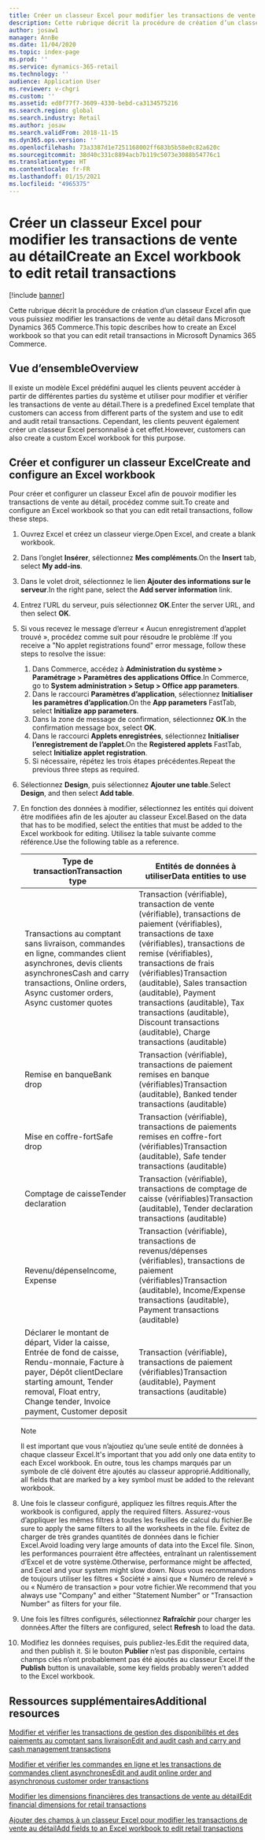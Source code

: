 ```yaml
---
title: Créer un classeur Excel pour modifier les transactions de vente au détail
description: Cette rubrique décrit la procédure de création d’un classeur Excel afin que vous puissiez modifier les transactions de vente au détail dans Microsoft Dynamics 365 Commerce.
author: josaw1
manager: AnnBe
ms.date: 11/04/2020
ms.topic: index-page
ms.prod: ''
ms.service: dynamics-365-retail
ms.technology: ''
audience: Application User
ms.reviewer: v-chgri
ms.custom: ''
ms.assetid: ed0f77f7-3609-4330-bebd-ca3134575216
ms.search.region: global
ms.search.industry: Retail
ms.author: josaw
ms.search.validFrom: 2018-11-15
ms.dyn365.ops.version: ''
ms.openlocfilehash: 73a3387d1e7251168002ff683b5b58e0c82a620c
ms.sourcegitcommit: 38d40c331c8894acb7b119c5073e3088b54776c1
ms.translationtype: HT
ms.contentlocale: fr-FR
ms.lasthandoff: 01/15/2021
ms.locfileid: "4965375"
---
```

# <a name="create-an-excel-workbook-to-edit-retail-transactions"></a><span data-ttu-id="f35f9-103">Créer un classeur Excel pour modifier les transactions de vente au détail</span><span class="sxs-lookup"><span data-stu-id="f35f9-103">Create an Excel workbook to edit retail transactions</span></span>

[!include [banner](../includes/banner.md)]

<span data-ttu-id="f35f9-104">Cette rubrique décrit la procédure de création d’un classeur Excel afin que vous puissiez modifier les transactions de vente au détail dans Microsoft Dynamics 365 Commerce.</span><span class="sxs-lookup"><span data-stu-id="f35f9-104">This topic describes how to create an Excel workbook so that you can edit retail transactions in Microsoft Dynamics 365 Commerce.</span></span>

## <a name="overview"></a><span data-ttu-id="f35f9-105">Vue d’ensemble</span><span class="sxs-lookup"><span data-stu-id="f35f9-105">Overview</span></span>

<span data-ttu-id="f35f9-106">Il existe un modèle Excel prédéfini auquel les clients peuvent accéder à partir de différentes parties du système et utiliser pour modifier et vérifier les transactions de vente au détail.</span><span class="sxs-lookup"><span data-stu-id="f35f9-106">There is a predefined Excel template that customers can access from different parts of the system and use to edit and audit retail transactions.</span></span> <span data-ttu-id="f35f9-107">Cependant, les clients peuvent également créer un classeur Excel personnalisé à cet effet.</span><span class="sxs-lookup"><span data-stu-id="f35f9-107">However, customers can also create a custom Excel workbook for this purpose.</span></span>

## <a name="create-and-configure-an-excel-workbook"></a><span data-ttu-id="f35f9-108">Créer et configurer un classeur Excel</span><span class="sxs-lookup"><span data-stu-id="f35f9-108">Create and configure an Excel workbook</span></span>

<span data-ttu-id="f35f9-109">Pour créer et configurer un classeur Excel afin de pouvoir modifier les transactions de vente au détail, procédez comme suit.</span><span class="sxs-lookup"><span data-stu-id="f35f9-109">To create and configure an Excel workbook so that you can edit retail transactions, follow these steps.</span></span>

1. <span data-ttu-id="f35f9-110">Ouvrez Excel et créez un classeur vierge.</span><span class="sxs-lookup"><span data-stu-id="f35f9-110">Open Excel, and create a blank workbook.</span></span>
1. <span data-ttu-id="f35f9-111">Dans l’onglet **Insérer**, sélectionnez **Mes compléments**.</span><span class="sxs-lookup"><span data-stu-id="f35f9-111">On the **Insert** tab, select **My add-ins**.</span></span>
1. <span data-ttu-id="f35f9-112">Dans le volet droit, sélectionnez le lien **Ajouter des informations sur le serveur**.</span><span class="sxs-lookup"><span data-stu-id="f35f9-112">In the right pane, select the **Add server information** link.</span></span>
1. <span data-ttu-id="f35f9-113">Entrez l’URL du serveur, puis sélectionnez **OK**.</span><span class="sxs-lookup"><span data-stu-id="f35f9-113">Enter the server URL, and then select **OK**.</span></span>
1. <span data-ttu-id="f35f9-114">Si vous recevez le message d’erreur « Aucun enregistrement d’applet trouvé », procédez comme suit pour résoudre le problème :</span><span class="sxs-lookup"><span data-stu-id="f35f9-114">If you receive a "No applet registrations found" error message, follow these steps to resolve the issue:</span></span>

    1. <span data-ttu-id="f35f9-115">Dans Commerce, accédez à **Administration du système \> Paramétrage \> Paramètres des applications Office**.</span><span class="sxs-lookup"><span data-stu-id="f35f9-115">In Commerce, go to **System administration \> Setup \> Office app parameters**.</span></span>
    1. <span data-ttu-id="f35f9-116">Dans le raccourci **Paramètres d’application**, sélectionnez **Initialiser les paramètres d’application**.</span><span class="sxs-lookup"><span data-stu-id="f35f9-116">On the **App parameters** FastTab, select **Initialize app parameters**.</span></span>
    1. <span data-ttu-id="f35f9-117">Dans la zone de message de confirmation, sélectionnez **OK**.</span><span class="sxs-lookup"><span data-stu-id="f35f9-117">In the confirmation message box, select **OK**.</span></span>
    1. <span data-ttu-id="f35f9-118">Dans le raccourci **Applets enregistrées**, sélectionnez **Initialiser l’enregistrement de l’applet**.</span><span class="sxs-lookup"><span data-stu-id="f35f9-118">On the **Registered applets** FastTab, select **Initialize applet registration**.</span></span>
    1. <span data-ttu-id="f35f9-119">Si nécessaire, répétez les trois étapes précédentes.</span><span class="sxs-lookup"><span data-stu-id="f35f9-119">Repeat the previous three steps as required.</span></span>

1. <span data-ttu-id="f35f9-120">Sélectionnez **Design**, puis sélectionnez **Ajouter une table**.</span><span class="sxs-lookup"><span data-stu-id="f35f9-120">Select **Design**, and then select **Add table**.</span></span>
1. <span data-ttu-id="f35f9-121">En fonction des données à modifier, sélectionnez les entités qui doivent être modifiées afin de les ajouter au classeur Excel.</span><span class="sxs-lookup"><span data-stu-id="f35f9-121">Based on the data that has to be modified, select the entities that must be added to the Excel workbook for editing.</span></span> <span data-ttu-id="f35f9-122">Utilisez la table suivante comme référence.</span><span class="sxs-lookup"><span data-stu-id="f35f9-122">Use the following table as a reference.</span></span>

    | <span data-ttu-id="f35f9-123">Type de transaction</span><span class="sxs-lookup"><span data-stu-id="f35f9-123">Transaction type</span></span> | <span data-ttu-id="f35f9-124">Entités de données à utiliser</span><span class="sxs-lookup"><span data-stu-id="f35f9-124">Data entities to use</span></span> |
    |------------------|----------------------|
    | <span data-ttu-id="f35f9-125">Transactions au comptant sans livraison, commandes en ligne, commandes client asynchrones, devis clients asynchrones</span><span class="sxs-lookup"><span data-stu-id="f35f9-125">Cash and carry transactions, Online orders, Async customer orders, Async customer quotes</span></span> | <span data-ttu-id="f35f9-126">Transaction (vérifiable), transaction de vente (vérifiable), transactions de paiement (vérifiables), transactions de taxe (vérifiables), transactions de remise (vérifiables), transactions de frais (vérifiables)</span><span class="sxs-lookup"><span data-stu-id="f35f9-126">Transaction (auditable), Sales transaction (auditable), Payment transactions (auditable), Tax transactions (auditable), Discount transactions (auditable), Charge transactions (auditable)</span></span> |
    | <span data-ttu-id="f35f9-127">Remise en banque</span><span class="sxs-lookup"><span data-stu-id="f35f9-127">Bank drop</span></span> | <span data-ttu-id="f35f9-128">Transaction (vérifiable), transactions de paiement remises en banque (vérifiables)</span><span class="sxs-lookup"><span data-stu-id="f35f9-128">Transaction (auditable), Banked tender transactions (auditable)</span></span> |
    | <span data-ttu-id="f35f9-129">Mise en coffre-fort</span><span class="sxs-lookup"><span data-stu-id="f35f9-129">Safe drop</span></span> | <span data-ttu-id="f35f9-130">Transaction (vérifiable), transactions de paiements remises en coffre-fort (vérifiables)</span><span class="sxs-lookup"><span data-stu-id="f35f9-130">Transaction (auditable), Safe tender transactions (auditable)</span></span> |
    | <span data-ttu-id="f35f9-131">Comptage de caisse</span><span class="sxs-lookup"><span data-stu-id="f35f9-131">Tender declaration</span></span> | <span data-ttu-id="f35f9-132">Transaction (vérifiable), transactions de comptage de caisse (vérifiables)</span><span class="sxs-lookup"><span data-stu-id="f35f9-132">Transaction (auditable), Tender declaration transactions (auditable)</span></span> |
    | <span data-ttu-id="f35f9-133">Revenu/dépense</span><span class="sxs-lookup"><span data-stu-id="f35f9-133">Income, Expense</span></span> | <span data-ttu-id="f35f9-134">Transaction (vérifiable), transactions de revenus/dépenses (vérifiables), transactions de paiement (vérifiables)</span><span class="sxs-lookup"><span data-stu-id="f35f9-134">Transaction (auditable), Income/Expense transactions (auditable), Payment transactions (auditable)</span></span> |
    | <span data-ttu-id="f35f9-135">Déclarer le montant de départ, Vider la caisse, Entrée de fond de caisse, Rendu-monnaie, Facture à payer, Dépôt client</span><span class="sxs-lookup"><span data-stu-id="f35f9-135">Declare starting amount, Tender removal, Float entry, Change tender, Invoice payment, Customer deposit</span></span> | <span data-ttu-id="f35f9-136">Transaction (vérifiable), transactions de paiement (vérifiables)</span><span class="sxs-lookup"><span data-stu-id="f35f9-136">Transaction (auditable), Payment transactions (auditable)</span></span> |

    > [!NOTE]
    > <span data-ttu-id="f35f9-137">Il est important que vous n’ajoutiez qu’une seule entité de données à chaque classeur Excel.</span><span class="sxs-lookup"><span data-stu-id="f35f9-137">It's important that you add only one data entity to each Excel workbook.</span></span> <span data-ttu-id="f35f9-138">En outre, tous les champs marqués par un symbole de clé doivent être ajoutés au classeur approprié.</span><span class="sxs-lookup"><span data-stu-id="f35f9-138">Additionally, all fields that are marked by a key symbol must be added to the relevant workbook.</span></span>

1. <span data-ttu-id="f35f9-139">Une fois le classeur configuré, appliquez les filtres requis.</span><span class="sxs-lookup"><span data-stu-id="f35f9-139">After the workbook is configured, apply the required filters.</span></span> <span data-ttu-id="f35f9-140">Assurez-vous d’appliquer les mêmes filtres à toutes les feuilles de calcul du fichier.</span><span class="sxs-lookup"><span data-stu-id="f35f9-140">Be sure to apply the same filters to all the worksheets in the file.</span></span> <span data-ttu-id="f35f9-141">Évitez de charger de très grandes quantités de données dans le fichier Excel.</span><span class="sxs-lookup"><span data-stu-id="f35f9-141">Avoid loading very large amounts of data into the Excel file.</span></span> <span data-ttu-id="f35f9-142">Sinon, les performances pourraient être affectées, entraînant un ralentissement d’Excel et de votre système.</span><span class="sxs-lookup"><span data-stu-id="f35f9-142">Otherwise, performance might be affected, and Excel and your system might slow down.</span></span> <span data-ttu-id="f35f9-143">Nous vous recommandons de toujours utiliser les filtres « Société » ainsi que « Numéro de relevé » ou « Numéro de transaction » pour votre fichier.</span><span class="sxs-lookup"><span data-stu-id="f35f9-143">We recommend that you always use "Company" and either "Statement Number" or "Transaction Number" as filters for your file.</span></span>
1. <span data-ttu-id="f35f9-144">Une fois les filtres configurés, sélectionnez **Rafraîchir** pour charger les données.</span><span class="sxs-lookup"><span data-stu-id="f35f9-144">After the filters are configured, select **Refresh** to load the data.</span></span>
1. <span data-ttu-id="f35f9-145">Modifiez les données requises, puis publiez-les.</span><span class="sxs-lookup"><span data-stu-id="f35f9-145">Edit the required data, and then publish it.</span></span> <span data-ttu-id="f35f9-146">Si le bouton **Publier** n’est pas disponible, certains champs clés n’ont probablement pas été ajoutés au classeur Excel.</span><span class="sxs-lookup"><span data-stu-id="f35f9-146">If the **Publish** button is unavailable, some key fields probably weren't added to the Excel workbook.</span></span>

## <a name="additional-resources"></a><span data-ttu-id="f35f9-147">Ressources supplémentaires</span><span class="sxs-lookup"><span data-stu-id="f35f9-147">Additional resources</span></span>

[<span data-ttu-id="f35f9-148">Modifier et vérifier les transactions de gestion des disponibilités et des paiements au comptant sans livraison</span><span class="sxs-lookup"><span data-stu-id="f35f9-148">Edit and audit cash and carry and cash management transactions</span></span>](edit-cash-trans.md)

[<span data-ttu-id="f35f9-149">Modifier et vérifier les commandes en ligne et les transactions de commandes client asynchrones</span><span class="sxs-lookup"><span data-stu-id="f35f9-149">Edit and audit online order and asynchronous customer order transactions</span></span>](edit-order-trans.md)

[<span data-ttu-id="f35f9-150">Modifier les dimensions financières des transactions de vente au détail</span><span class="sxs-lookup"><span data-stu-id="f35f9-150">Edit financial dimensions for retail transactions</span></span>](edit-financial-dim.md)

[<span data-ttu-id="f35f9-151">Ajouter des champs à un classeur Excel pour modifier les transactions de vente au détail</span><span class="sxs-lookup"><span data-stu-id="f35f9-151">Add fields to an Excel workbook to edit retail transactions</span></span>](add-fields-excel.md)
